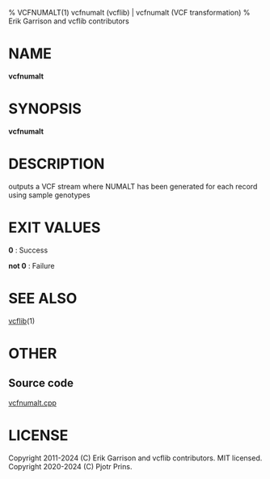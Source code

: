 % VCFNUMALT(1) vcfnumalt (vcflib) | vcfnumalt (VCF transformation)
% Erik Garrison and vcflib contributors

# NAME

**vcfnumalt**

# SYNOPSIS

**vcfnumalt** <vcf file>

# DESCRIPTION

outputs a VCF stream where NUMALT has been generated for each record using sample genotypes





# EXIT VALUES

**0**
: Success

**not 0**
: Failure

# SEE ALSO



[vcflib](./vcflib.md)(1)



# OTHER

## Source code

[vcfnumalt.cpp](https://github.com/vcflib/vcflib/blob/master/src/vcfnumalt.cpp)

# LICENSE

Copyright 2011-2024 (C) Erik Garrison and vcflib contributors. MIT licensed.
Copyright 2020-2024 (C) Pjotr Prins.

<!--
  Created with ./scripts/bin2md.rb scripts/bin2md-template.erb
-->
